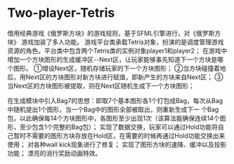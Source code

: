 # Two-player-Tetris
  借用经典游戏《俄罗斯方块》的游戏规则，基于SFML引擎进行，对《俄罗斯方块》 游戏加装了多人功能。
游戏平台类承载Tetris对象，扮演的是调度管理游戏资源的角色。平台类中包含两个Tetris类的实例对象player1和player2；
在游戏中增加一个方块图形的生成缓冲区--Next区，让玩家能够事先知道下一个方块是哪个图形。
①增设Next区，随机存储玩家的下一个方块图形；
②当方块碰撞着地后，用Next区的方块图形对新方块进行赋值，即新产生的方块来自Next区；
③当Next区的方块图形被提取，则在Next区随机生成下一个方块图形；

在生成模块中引入Bag7的思想：即取7个基本图形各1个打包成Bag，每次从Bag中随机提出1个图形，当一个Bag中的图形全部被取出，则重新生成下一
个Bag包，以此确保每14个方块图形中，各图形至少出现1次（该算法能确保连续14个图形，至少包含1个完整的Bag包）；
实现了数据交换，玩家可以通过Hold功能将自己暂时不需要的图形方块存放在Hold区，在需要的时候再通过Hold功能交换出来使用；
对各种wall kick现象进行了修复；
实现了图形方块的速降、缓冲以及投影功能；
漂亮的消行奖励动画特效。
